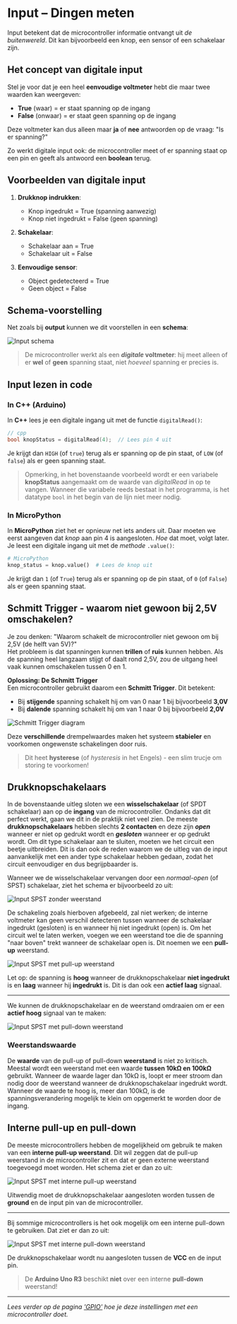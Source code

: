 # Input – Dingen meten

Input betekent dat de microcontroller informatie ontvangt uit *de buitenwereld*. Dit kan bijvoorbeeld een knop, een sensor of een schakelaar zijn.

## Het concept van digitale input

Stel je voor dat je een heel **eenvoudige voltmeter** hebt die maar twee waarden kan weergeven:

- **True** (waar) = er staat spanning op de ingang
- **False** (onwaar) = er staat geen spanning op de ingang

Deze voltmeter kan dus alleen maar **ja** of **nee** antwoorden op de vraag: "Is er spanning?"

Zo werkt digitale input ook: de microcontroller meet of er spanning staat op een pin en geeft als antwoord een **boolean** terug.

## Voorbeelden van digitale input

1. **Drukknop indrukken**: 

    - Knop ingedrukt = True (spanning aanwezig)
    - Knop niet ingedrukt = False (geen spanning)

2. **Schakelaar**:

    - Schakelaar aan = True 
    - Schakelaar uit = False

3. **Eenvoudige sensor**:

    - Object gedetecteerd = True
    - Geen object = False

## Schema-voorstelling

Net zoals bij **output** kunnen we dit voorstellen in een **schema**:

![Input schema](img/ac_input_dt.png)

> De microcontroller werkt als een ***digitale* voltmeter**: hij meet alleen of er **wel** of **geen** spanning staat, niet *hoeveel* spanning er precies is.

## Input lezen in code

### In C++ (Arduino)

In **C++** lees je een digitale ingang uit met de functie `digitalRead()`:

```cpp
// cpp
bool knopStatus = digitalRead(4);  // Lees pin 4 uit
```
Je krijgt dan `HIGH` (of `true`) terug als er spanning op de pin staat, of `LOW` (of `false`) als er geen spanning staat.

> Opmerking, in het bovenstaande voorbeeld wordt er een variabele **knopStatus** aangemaakt om de waarde van *digitalRead* in op te vangen. Wanneer die variabele reeds bestaat in het programma, is het datatype `bool` in het begin van de lijn niet meer nodig.

### In MicroPython

In **MicroPython** ziet het er opnieuw net iets anders uit. Daar moeten we eerst aangeven dat *knop* aan pin 4 is aangesloten. *Hoe* dat moet, volgt later. Je leest een digitale ingang uit met de *methode* `.value()`:

```python
# MicroPython
knop_status = knop.value()  # Lees de knop uit
```
Je krijgt dan `1` (of `True`) terug als er spanning op de pin staat, of `0` (of `False`) als er geen spanning staat.

## Schmitt Trigger - waarom niet gewoon bij 2,5V omschakelen?

Je zou denken: "Waarom schakelt de microcontroller niet gewoon om bij 2,5V (de helft van 5V)?"  
Het probleem is dat spanningen kunnen **trillen** of **ruis** kunnen hebben. Als de spanning heel langzaam stijgt of daalt rond 2,5V, zou de uitgang heel vaak kunnen omschakelen tussen 0 en 1.

**Oplossing: De Schmitt Trigger**  
Een microcontroller gebruikt daarom een **Schmitt Trigger**. Dit betekent:
- Bij **stijgende** spanning schakelt hij om van 0 naar 1 bij bijvoorbeeld **3,0V**
- Bij **dalende** spanning schakelt hij om van 1 naar 0 bij bijvoorbeeld **2,0V**

![Schmitt Trigger diagram](img/ac_schmitt_trigger_input.png)

Deze **verschillende** drempelwaardes maken het systeem **stabieler** en voorkomen ongewenste schakelingen door ruis.

> Dit heet **hysterese** (of *hysteresis* in het Engels) - een slim trucje om storing te voorkomen!

## Drukknopschakelaars

In de bovenstaande uitleg sloten we een **wisselschakelaar** (of SPDT schakelaar) aan op de **ingang** van de microcontroller. Ondanks dat dit perfect werkt, gaan we dit in de praktijk niet veel zien. De meeste **drukknopschakelaars** hebben slechts **2 contacten** en deze zijn ***open*** wanneer er niet op gedrukt wordt en ***gesloten*** wanneer er op gedrukt wordt. Om dit type schakelaar aan te sluiten, moeten we het circuit een beetje uitbreiden. Dit is dan ook de reden waarom we de uitleg van de input aanvankelijk met een ander type schakelaar hebben gedaan, zodat het circuit eenvoudiger en dus begrijpbaarder is.

Wanneer we de wisselschakelaar vervangen door een *normaal-open* (of SPST) schakelaar, ziet het schema er bijvoorbeeld zo uit:

![Input SPST zonder weerstand](img/ac_input_pbnr.png)

De schakeling zoals hierboven afgebeeld, zal niet werken; de interne voltmeter kan geen verschil detecteren tussen wanneer de schakelaar ingedrukt (gesloten) is en wanneer hij niet ingedrukt (open) is. Om het circuit wel te laten werken, voegen we een weerstand toe die de spanning "naar boven" trekt wanneer de schakelaar open is. Dit noemen we een **pull-up** weerstand.

![Input SPST met pull-up weerstand](img/ac_input_pbpu.png)

Let op: de spanning is **hoog** wanneer de drukknopschakelaar **niet ingedrukt** is en **laag** wanneer hij **ingedrukt** is. Dit is dan ook een **actief laag** signaal.

---
We kunnen de drukknopschakelaar en de weerstand omdraaien om er een **actief hoog** signaal van te maken:

![Input SPST met pull-down weerstand](img/ac_input_pbpd.png)

### Weerstandswaarde

De **waarde** van de pull-up of pull-down **weerstand** is niet zo kritisch. Meestal wordt een weerstand met een waarde **tussen 10kΩ en 100kΩ** gebruikt. Wanneer de waarde lager dan 10kΩ is, loopt er meer stroom dan nodig door de weerstand wanneer de drukknopschakelaar ingedrukt wordt. Wanneer de waarde te hoog is, meer dan 100kΩ, is de spanningsverandering mogelijk te klein om opgemerkt te worden door de ingang.

## Interne pull-up en pull-down

De meeste microcontrollers hebben de mogelijkheid om gebruik te maken van een **interne pull-up weerstand**. Dit wil zeggen dat de pull-up weerstand in de microcontroller zit en dat er geen externe weerstand toegevoegd moet worden. Het schema ziet er dan zo uit:

![Input SPST met interne pull-up weerstand](img/ac_input_pbipu.png)

Uitwendig moet de drukknopschakelaar aangesloten worden tussen de **ground** en de input pin van de microcontroller. 

---

Bij sommige microcontrollers is het ook mogelijk om een interne pull-down te gebruiken. Dat ziet er dan zo uit:

![Input SPST met interne pull-down weerstand](img/ac_input_pbipd.png)

De drukknopschakelaar wordt nu aangesloten tussen de **VCC** en de input pin.

> De **Arduino Uno R3** beschikt **niet** over een interne **pull-down** weerstand!

---

*Lees verder op de pagina ['GPIO'](gpio.md) hoe je deze instellingen met een microcontroller doet.*